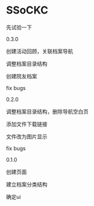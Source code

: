 # SSoCKC
先试验一下

0.3.0

创建活动回顾，关联档案导航

调整档案目录结构

创建院友档案

fix bugs

0.2.0

调整档案目录结构，删除导航空白页

添加文件下载链接

文件改为图片显示

fix bugs

0.1.0

创建页面

建立档案分类结构

确定ui
